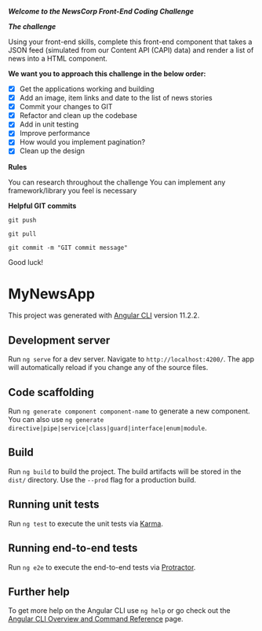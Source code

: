 **_Welcome to the NewsCorp Front-End Coding Challenge_**

**_The challenge_**

Using your front-end skills, complete this front-end component that takes a JSON feed (simulated from our Content API (CAPI) data) and render a list of news into a HTML component.

**We want you to approach this challenge in the below order:**

- [x] Get the applications working and building
- [x] Add an image, item links and date to the list of news stories
- [x] Commit your changes to GIT
- [x] Refactor and clean up the codebase
- [x] Add in unit testing
- [x] Improve performance
- [x] How would you implement pagination?
- [x] Clean up the design

**Rules**

You can research throughout the challenge
You can implement any framework/library you feel is necessary

**Helpful GIT commits**

`git push`

`git pull`

`git commit -m "GIT commit message"`

Good luck!

# MyNewsApp

This project was generated with [Angular CLI](https://github.com/angular/angular-cli) version 11.2.2.

## Development server

Run `ng serve` for a dev server. Navigate to `http://localhost:4200/`. The app will automatically reload if you change any of the source files.

## Code scaffolding

Run `ng generate component component-name` to generate a new component. You can also use `ng generate directive|pipe|service|class|guard|interface|enum|module`.

## Build

Run `ng build` to build the project. The build artifacts will be stored in the `dist/` directory. Use the `--prod` flag for a production build.

## Running unit tests

Run `ng test` to execute the unit tests via [Karma](https://karma-runner.github.io).

## Running end-to-end tests

Run `ng e2e` to execute the end-to-end tests via [Protractor](http://www.protractortest.org/).

## Further help

To get more help on the Angular CLI use `ng help` or go check out the [Angular CLI Overview and Command Reference](https://angular.io/cli) page.
